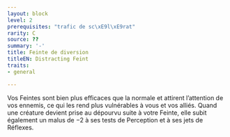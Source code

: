 ```yaml
---
layout: block
level: 2
prerequisites: "trafic de sc\xE9l\xE9rat"
rarity: C
source: ??
summary: '-'
title: Feinte de diversion
titleEN: Distracting Feint
traits:
- general

---
```


<p>Vos Feintes sont bien plus efficaces que la normale et attirent l’attention de vos ennemis, ce qui les rend plus vulnérables à vous et vos alliés. Quand une créature devient prise au dépourvu suite à votre Feinte, elle subit également un malus de −2 à ses tests de Perception et à ses jets de Réflexes.</p>